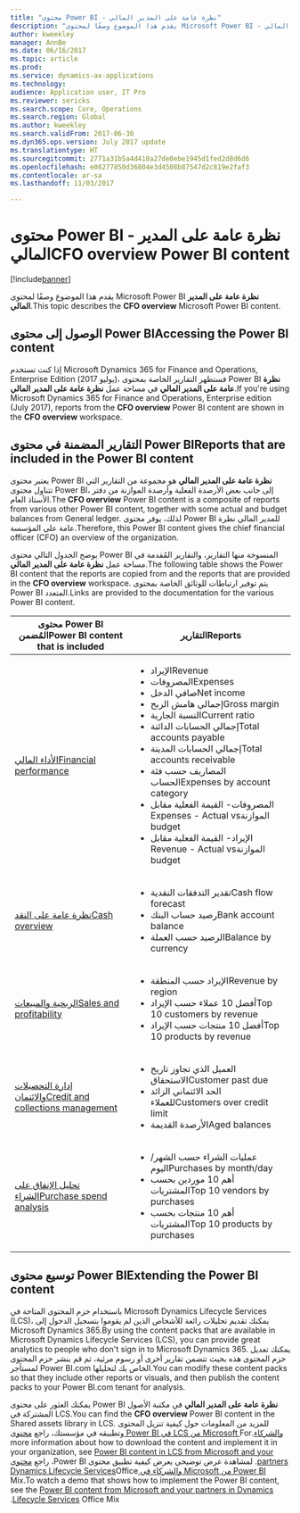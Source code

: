 ```yaml
---
title: "محتوى Power BI - نظرة عامة على المدير المالي"
description: "يقدم هذا الموضوع وصفًا لمحتوى Microsoft Power BI - نظرة عامة على المدير المالي."
author: kweekley
manager: AnnBe
ms.date: 06/16/2017
ms.topic: article
ms.prod: 
ms.service: dynamics-ax-applications
ms.technology: 
audience: Application user, IT Pro
ms.reviewer: sericks
ms.search.scope: Core, Operations
ms.search.region: Global
ms.author: kweekley
ms.search.validFrom: 2017-06-30
ms.dyn365.ops.version: July 2017 update
ms.translationtype: HT
ms.sourcegitcommit: 2771a31b5a4d418a27de0ebe1945d1fed2d8d6d6
ms.openlocfilehash: e08277850d36804e3d4508b87547d2c819e2faf3
ms.contentlocale: ar-sa
ms.lasthandoff: 11/03/2017

---
```


# <a name="cfo-overview-power-bi-content"></a><span data-ttu-id="9d6aa-103">محتوى Power BI - نظرة عامة على المدير المالي</span><span class="sxs-lookup"><span data-stu-id="9d6aa-103">CFO overview Power BI content</span></span>

[!include[banner](../includes/banner.md)]


<span data-ttu-id="9d6aa-104">يقدم هذا الموضوع وصفًا لمحتوى Microsoft Power BI **نظرة عامة على المدير المالي**.</span><span class="sxs-lookup"><span data-stu-id="9d6aa-104">This topic describes the **CFO overview** Microsoft Power BI content.</span></span> 

## <a name="accessing-the-power-bi-content"></a><span data-ttu-id="9d6aa-105">الوصول إلى محتوى Power BI</span><span class="sxs-lookup"><span data-stu-id="9d6aa-105">Accessing the Power BI content</span></span>

<span data-ttu-id="9d6aa-106">إذا كنت تستخدم Microsoft Dynamics 365 for Finance and Operations, Enterprise Edition (يوليو 2017)، فستظهر التقارير الخاصة بمحتوى Power BI **نظرة عامة على المدير المالي** في مساحة عمل **نظرة عامة على المدير المالي**.</span><span class="sxs-lookup"><span data-stu-id="9d6aa-106">If you're using Microsoft Dynamics 365 for Finance and Operations, Enterprise edition (July 2017), reports from the **CFO overview** Power BI content are shown in the **CFO overview** workspace.</span></span>

## <a name="reports-that-are-included-in-the-power-bi-content"></a><span data-ttu-id="9d6aa-107">التقارير المضمنة في محتوى Power BI</span><span class="sxs-lookup"><span data-stu-id="9d6aa-107">Reports that are included in the Power BI content</span></span>
<span data-ttu-id="9d6aa-108">يعتبر محتوى Power BI **نظرة عامة على المدير المالي** هو مجموعة من التقارير التي تتناول محتوى Power BI، إلى جانب بعض الأرصدة الفعلية وأرصدة الموازنة من دفتر الأستاذ العام.</span><span class="sxs-lookup"><span data-stu-id="9d6aa-108">The **CFO overview** Power BI content is a composite of reports from various other Power BI content, together with some actual and budget balances from General ledger.</span></span> <span data-ttu-id="9d6aa-109">لذلك، يوفر محتوى Power BI للمدير المالي نظرة عامة على المؤسسة.</span><span class="sxs-lookup"><span data-stu-id="9d6aa-109">Therefore, this Power BI content gives the chief financial officer (CFO) an overview of the organization.</span></span>

<span data-ttu-id="9d6aa-110">يوضح الجدول التالي محتوى Power BI المنسوخة منها التقارير، والتقارير المُقدمة في مساحة عمل **نظرة عامة على المدير المالي**.</span><span class="sxs-lookup"><span data-stu-id="9d6aa-110">The following table shows the Power BI content that the reports are copied from and the reports that are provided in the **CFO overview** workspace.</span></span> <span data-ttu-id="9d6aa-111">يتم توفير ارتباطات للوثائق الخاصة بمحتوى Power BI المتعدد.</span><span class="sxs-lookup"><span data-stu-id="9d6aa-111">Links are provided to the documentation for the various Power BI content.</span></span>

| <span data-ttu-id="9d6aa-112">محتوى Power BI المُضمن</span><span class="sxs-lookup"><span data-stu-id="9d6aa-112">Power BI content that is included</span></span>     | <span data-ttu-id="9d6aa-113">التقارير</span><span class="sxs-lookup"><span data-stu-id="9d6aa-113">Reports</span></span> |
|---------------------------------------|---------|
| [<span data-ttu-id="9d6aa-114">الأداء المالي</span><span class="sxs-lookup"><span data-stu-id="9d6aa-114">Financial performance</span></span>](financial-performance-power-bi-content-pack.md) | <ul><li><span data-ttu-id="9d6aa-115">الإيراد</span><span class="sxs-lookup"><span data-stu-id="9d6aa-115">Revenue</span></span></li><li><span data-ttu-id="9d6aa-116">المصروفات</span><span class="sxs-lookup"><span data-stu-id="9d6aa-116">Expenses</span></span></li><li><span data-ttu-id="9d6aa-117">صافي الدخل</span><span class="sxs-lookup"><span data-stu-id="9d6aa-117">Net income</span></span></li><li><span data-ttu-id="9d6aa-118">إجمالي هامش الربح</span><span class="sxs-lookup"><span data-stu-id="9d6aa-118">Gross margin</span></span></li><li><span data-ttu-id="9d6aa-119">النسبة الجارية</span><span class="sxs-lookup"><span data-stu-id="9d6aa-119">Current ratio</span></span></li><li><span data-ttu-id="9d6aa-120">إجمالي الحسابات الدائنة</span><span class="sxs-lookup"><span data-stu-id="9d6aa-120">Total accounts payable</span></span></li><li><span data-ttu-id="9d6aa-121">إجمالي الحسابات المدينة</span><span class="sxs-lookup"><span data-stu-id="9d6aa-121">Total accounts receivable</span></span></li><li><span data-ttu-id="9d6aa-122">المصاريف حسب فئة الحساب</span><span class="sxs-lookup"><span data-stu-id="9d6aa-122">Expenses by account category</span></span></li><li><span data-ttu-id="9d6aa-123">المصروفات- ‏‫القيمة الفعلية مقابل الموازنة</span><span class="sxs-lookup"><span data-stu-id="9d6aa-123">Expenses - Actual vs budget</span></span></li><li><span data-ttu-id="9d6aa-124">الإيراد- ‏‫القيمة الفعلية مقابل الموازنة</span><span class="sxs-lookup"><span data-stu-id="9d6aa-124">Revenue - Actual vs budget</span></span></li></ul> |
| [<span data-ttu-id="9d6aa-125">نظرة عامة على النقد</span><span class="sxs-lookup"><span data-stu-id="9d6aa-125">Cash overview</span></span>](../../financials/cash-bank-management/Cash-Overview-Power-BI-content.md) | <ul><li><span data-ttu-id="9d6aa-126">تقدير التدفقات النقدية</span><span class="sxs-lookup"><span data-stu-id="9d6aa-126">Cash flow forecast</span></span></li><li><span data-ttu-id="9d6aa-127">رصيد حساب البنك</span><span class="sxs-lookup"><span data-stu-id="9d6aa-127">Bank account balance</span></span></li><li><span data-ttu-id="9d6aa-128">الرصيد حسب العملة</span><span class="sxs-lookup"><span data-stu-id="9d6aa-128">Balance by currency</span></span></li></ul> |
| [<span data-ttu-id="9d6aa-129">الربحية والمبيعات</span><span class="sxs-lookup"><span data-stu-id="9d6aa-129">Sales and profitability</span></span>](sales-profitability-performance-content-pack.md) | <ul><li><span data-ttu-id="9d6aa-130">الإيراد حسب المنطقة</span><span class="sxs-lookup"><span data-stu-id="9d6aa-130">Revenue by region</span></span></li><li><span data-ttu-id="9d6aa-131">أفضل 10 عملاء حسب الإيراد</span><span class="sxs-lookup"><span data-stu-id="9d6aa-131">Top 10 customers by revenue</span></span></li><li><span data-ttu-id="9d6aa-132">أفضل 10 منتجات حسب الإيراد</span><span class="sxs-lookup"><span data-stu-id="9d6aa-132">Top 10 products by revenue</span></span></li></ul> |
| [<span data-ttu-id="9d6aa-133">إدارة التحصيلات والائتمان</span><span class="sxs-lookup"><span data-stu-id="9d6aa-133">Credit and collections management</span></span>](../../financials/accounts-receivable/credit-collections-power-bi.md) | <ul><li><span data-ttu-id="9d6aa-134">العميل الذي تجاوز تاريخ الاستحقاق</span><span class="sxs-lookup"><span data-stu-id="9d6aa-134">Customer past due</span></span></li><li><span data-ttu-id="9d6aa-135">الحد الائتماني الزائد للعملاء</span><span class="sxs-lookup"><span data-stu-id="9d6aa-135">Customers over credit limit</span></span></li><li><span data-ttu-id="9d6aa-136">الأرصدة القديمة</span><span class="sxs-lookup"><span data-stu-id="9d6aa-136">Aged balances</span></span></li></ul> |
| [<span data-ttu-id="9d6aa-137">تحليل الإنفاق على الشراء</span><span class="sxs-lookup"><span data-stu-id="9d6aa-137">Purchase spend analysis</span></span>](../../financials/accounts-receivable/credit-collections-power-bi.md) | <ul><li><span data-ttu-id="9d6aa-138">عمليات الشراء حسب الشهر/اليوم</span><span class="sxs-lookup"><span data-stu-id="9d6aa-138">Purchases by month/day</span></span></li><li><span data-ttu-id="9d6aa-139">أهم 10 موردين بحسب المشتريات</span><span class="sxs-lookup"><span data-stu-id="9d6aa-139">Top 10 vendors by purchases</span></span></li><li><span data-ttu-id="9d6aa-140">أهم 10 منتجات بحسب المشتريات</span><span class="sxs-lookup"><span data-stu-id="9d6aa-140">Top 10 products by purchases</span></span></li></ul> |

## <a name="extending-the-power-bi-content"></a><span data-ttu-id="9d6aa-141">توسيع محتوى Power BI</span><span class="sxs-lookup"><span data-stu-id="9d6aa-141">Extending the Power BI content</span></span>
<span data-ttu-id="9d6aa-142">باستخدام حزم المحتوى المتاحة في Microsoft Dynamics Lifecycle Services (LCS)، يمكنك تقديم تحليلات رائعة للأشخاص الذين لم يقوموا بتسجيل الدخول إلى Microsoft Dynamics 365.</span><span class="sxs-lookup"><span data-stu-id="9d6aa-142">By using the content packs that are available in Microsoft Dynamics Lifecycle Services (LCS), you can provide great analytics to people who don't sign in to Microsoft Dynamics 365.</span></span> <span data-ttu-id="9d6aa-143">يمكنك تعديل حزم المحتوى هذه بحيث تتضمن تقارير أخرى أو رسوم مرئية، ثم قم بنشر حزم المحتوى لمستأجر Power BI.com الخاص بك لتحليلها.</span><span class="sxs-lookup"><span data-stu-id="9d6aa-143">You can modify these content packs so that they include other reports or visuals, and then publish the content packs to your Power BI.com tenant for analysis.</span></span>

<span data-ttu-id="9d6aa-144">يمكنك العثور على محتوى Power BI **نظرة عامة على المدير المالي** في مكتبة الأصول المشتركة في LCS.</span><span class="sxs-lookup"><span data-stu-id="9d6aa-144">You can find the **CFO overview** Power BI content in the Shared assets library in LCS.</span></span> <span data-ttu-id="9d6aa-145">للمزيد من المعلومات حول كيفية تنزيل المحتوى وتطبيقه في مؤسستك، راجع [محتوى Power BI في LCS من Microsoft والشركاء‬‏‫](power-bi-content-microsoft-partners.md).</span><span class="sxs-lookup"><span data-stu-id="9d6aa-145">For more information about how to download the content and implement it in your organization, see [Power BI content in LCS from Microsoft and your partners](power-bi-content-microsoft-partners.md).</span></span> <span data-ttu-id="9d6aa-146">لمشاهدة عرض توضيحي يعرض كيفية تطبيق محتوى Power BI، راجع [محتوى Power BI من Microsoft والشركاء في Dynamics Lifecycle Services](https://mix.office.com/watch/9puyb1b2xs1w)Office Mix.</span><span class="sxs-lookup"><span data-stu-id="9d6aa-146">To watch a demo that shows how to implement the Power BI content, see the [Power BI content from Microsoft and your partners in Dynamics Lifecycle Services](https://mix.office.com/watch/9puyb1b2xs1w) Office Mix.</span></span>

